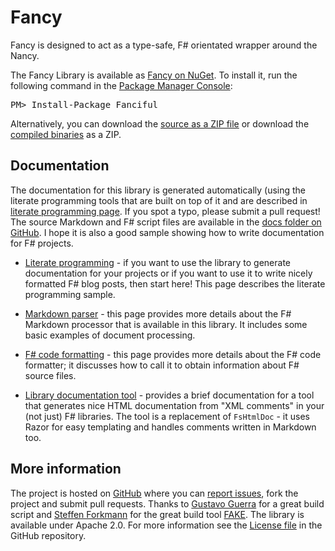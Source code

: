 Fancy
==================================

Fancy is designed to act as a type-safe, F# orientated wrapper around the Nancy. 

<div class="row">
  <div class="span1"></div>
  <div class="span6">
    <div class="well well-small" id="nuget">
      The Fancy Library is available as <a href="https://nuget.org/packages/Fanciful">Fancy on NuGet</a>.
      To install it, run the following command in the <a href="http://docs.nuget.org/docs/start-here/using-the-package-manager-console">Package Manager Console</a>:
      <pre>PM> Install-Package Fanciful</pre>
    </div>
  </div>
  <div class="span1"></div>
</div>

Alternatively, you can download the [source as a ZIP file](https://github.com/tpetricek/FSharp.Formatting/zipball/master)
or download the [compiled binaries](https://github.com/tpetricek/FSharp.Formatting/archive/release.zip) as a ZIP.

Documentation
-------------

The documentation for this library is generated automatically (using the literate programming 
tools that are built on top of it and are described in [literate programming page](demo.html).
If you spot a typo, please submit a pull request! The source Markdown and F# script files are
available in the [docs folder on GitHub](https://github.com/tpetricek/FSharp.Formatting/tree/master/docs).
I hope it is also a good sample showing how to write documentation for F# projects.

 - [Literate programming](demo.html) - if you want to use the library to generate documentation
   for your projects or if you want to use it to write nicely formatted F# blog posts, then
   start here! This page describes the literate programming sample.

 - [Markdown parser](markdown.html) - this page provides more details about the F# Markdown
   processor that is available in this library. It includes some basic examples of
   document processing.

 - [F# code formatting](codeformat.html) - this page provides more details about the F# code
   formatter; it discusses how to call it to obtain information about F# source files.

 - [Library documentation tool](metadata.html) - provides a brief documentation for a tool
   that generates nice HTML documentation from "XML comments" in your (not just) F# libraries.
   The tool is a replacement of `FsHtmlDoc` - it uses Razor for easy templating and handles
   comments written in Markdown too. 

More information
----------------

The project is hosted on [GitHub](https://github.com/tpetricek/FSharp.Formatting) where you can 
[report issues](https://github.com/tpetricek/FSharp.Formatting/issues), fork the project and submit pull requests.
Thanks to [Gustavo Guerra](https://github.com/ovatsus) for a great build script and 
[Steffen Forkmann](https://github.com/forki) for the great build tool [FAKE](https://github.com/fsharp/FAKE).
The library is available under Apache 2.0. For more information see the 
[License file](https://github.com/tpetricek/FSharp.Formatting/blob/master/LICENSE.md) in the GitHub repository.
